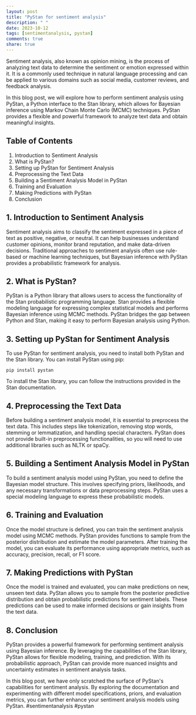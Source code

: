 ```yaml
---
layout: post
title: "PyStan for sentiment analysis"
description: " "
date: 2023-10-12
tags: [sentimentanalysis, pystan]
comments: true
share: true
---
```


Sentiment analysis, also known as opinion mining, is the process of analyzing text data to determine the sentiment or emotion expressed within it. It is a commonly used technique in natural language processing and can be applied to various domains such as social media, customer reviews, and feedback analysis.

In this blog post, we will explore how to perform sentiment analysis using PyStan, a Python interface to the Stan library, which allows for Bayesian inference using Markov Chain Monte Carlo (MCMC) techniques. PyStan provides a flexible and powerful framework to analyze text data and obtain meaningful insights.

## Table of Contents
1. Introduction to Sentiment Analysis
2. What is PyStan?
3. Setting up PyStan for Sentiment Analysis
4. Preprocessing the Text Data
5. Building a Sentiment Analysis Model in PyStan
6. Training and Evaluation
7. Making Predictions with PyStan
8. Conclusion

## 1. Introduction to Sentiment Analysis
Sentiment analysis aims to classify the sentiment expressed in a piece of text as positive, negative, or neutral. It can help businesses understand customer opinions, monitor brand reputation, and make data-driven decisions. Traditional approaches to sentiment analysis often use rule-based or machine learning techniques, but Bayesian inference with PyStan provides a probabilistic framework for analysis.

## 2. What is PyStan?
PyStan is a Python library that allows users to access the functionality of the Stan probabilistic programming language. Stan provides a flexible modeling language for expressing complex statistical models and performs Bayesian inference using MCMC methods. PyStan bridges the gap between Python and Stan, making it easy to perform Bayesian analysis using Python.

## 3. Setting up PyStan for Sentiment Analysis
To use PyStan for sentiment analysis, you need to install both PyStan and the Stan library. You can install PyStan using pip:

```
pip install pystan
```

To install the Stan library, you can follow the instructions provided in the Stan documentation.

## 4. Preprocessing the Text Data
Before building a sentiment analysis model, it is essential to preprocess the text data. This includes steps like tokenization, removing stop words, stemming or lemmatization, and handling special characters. PyStan does not provide built-in preprocessing functionalities, so you will need to use additional libraries such as NLTK or spaCy.

## 5. Building a Sentiment Analysis Model in PyStan
To build a sentiment analysis model using PyStan, you need to define the Bayesian model structure. This involves specifying priors, likelihoods, and any necessary transformations or data preprocessing steps. PyStan uses a special modeling language to express these probabilistic models.

## 6. Training and Evaluation
Once the model structure is defined, you can train the sentiment analysis model using MCMC methods. PyStan provides functions to sample from the posterior distribution and estimate the model parameters. After training the model, you can evaluate its performance using appropriate metrics, such as accuracy, precision, recall, or F1 score.

## 7. Making Predictions with PyStan
Once the model is trained and evaluated, you can make predictions on new, unseen text data. PyStan allows you to sample from the posterior predictive distribution and obtain probabilistic predictions for sentiment labels. These predictions can be used to make informed decisions or gain insights from the text data.

## 8. Conclusion
PyStan provides a powerful framework for performing sentiment analysis using Bayesian inference. By leveraging the capabilities of the Stan library, PyStan allows for flexible modeling, training, and prediction. With its probabilistic approach, PyStan can provide more nuanced insights and uncertainty estimates in sentiment analysis tasks.

In this blog post, we have only scratched the surface of PyStan's capabilities for sentiment analysis. By exploring the documentation and experimenting with different model specifications, priors, and evaluation metrics, you can further enhance your sentiment analysis models using PyStan. #sentimentanalysis #pystan